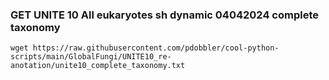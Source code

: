 ### GET UNITE 10 All eukaryotes sh dynamic 04042024 complete taxonomy

`wget https://raw.githubusercontent.com/pdobbler/cool-python-scripts/main/GlobalFungi/UNITE10_re-anotation/unite10_complete_taxonomy.txt`
